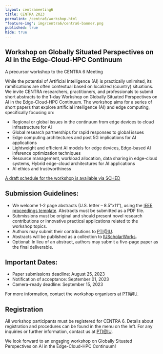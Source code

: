 ```yaml
---
layout: centrameeting6
title: CENTRA 2023
permalink: /centra6/workshop.html
"feature-img": img/centra6/centra6-banner.png
published: true
hide: true
---
```


## Workshop on Globally Situated Perspectives on AI in the Edge-Cloud-HPC Continuum
A precursor workshop to the CENTRA 6 Meeting

While the potential of Artificial Intelligence (AI) is practically unlimited, its ramifications are often contextual based on localized (country) situations. We invite CENTRA researchers, practitioners, and professionals to submit short abstracts to the 1-day Workshop on Globally Situated Perspectives on AI in the Edge-Cloud-HPC Continuum. The workshop aims for a series of short papers that explore artificial intelligence (AI) and edge computing, specifically focusing on:
- Regional or global issues in the continuum from edge devices to cloud infrastructure for AI
- Global research partnerships for rapid responses to global issues
- Edge computing architectures and post 5G implications for AI applications
- Lightweight and efficient AI models for edge devices, Edge-based AI inference optimization techniques
- Resource management, workload allocation, data sharing in edge-cloud systems, Hybrid edge-cloud architectures for AI applications
- AI ethics and trustworthiness

[A draft schedule for the workshop is available via SCHED](https://centra6.sched.com/)

## Submission Guidelines:

- We welcome 1-2 page abstracts (U.S. letter – 8.5″x11″), using the [IEEE proceedings template](https://www.ieee.org/conferences/publishing/templates.html). Abstracts must be submitted as a PDF file.
- Submissions must be original and should present novel research contributions or innovative practical applications related to the workshop topics. 
- Authors may submit their contributions to [PTI@IU](mailto:pti@iu.edu).
- Abstracts will be published as a collection to [IUScholarWorks](https://scholarworks.iu.edu/dspace/).
- Optional: In lieu of an abstract, authors may submit a five-page paper as the final deliverable.

## Important Dates:

- Paper  submissions deadline: August 25, 2023
- Notification of acceptance: September 01, 2023
- Camera-ready deadline: September 15, 2023

For more information, contact the workshop organisers at [PTI@IU](mailto:pti@iu.edu).

## Registration

All workshop participants must be registered for CENTRA 6. Details about registration and procedures can be found in the menu on the left. For any inquiries or further information, contact us at [PTI@IU](mailto:pti@iu.edu).

We look forward to an engaging workshop on Globally Situated Perspectives on AI in the Edge-Cloud-HPC Continuum!

